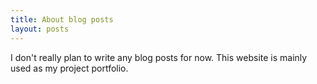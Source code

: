 ```yaml
---
title: About blog posts
layout: posts
---
```

I don't really plan to write any blog posts for now. This website is mainly used as my project portfolio.
